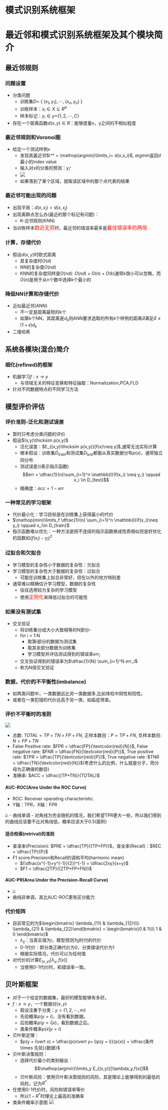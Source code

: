 # 模式识别系统框架

# 最近邻和模式识别系统框架及其个模块简介
<!--more-->

## 最近邻规则

### 问题设置
- 分类问题
  - 训练集$D =$ \{ $(x_1,y_1),\cdots,(x_n,y_n)$ \}
  - 训练样本：$x_i \in X \subseteq R^d$
  - 样本标记：$y_i \in y =$\{$1,2,\cdots,C$\}    
- 存在一个距离函数$d(x,y)\in R$：能够度量x，y之间的不相似程度


### 最近邻规则和Voronoi图
- 给定一个测试样例$x$
  - 发现其最近邻$i^* = \mathop{argmin}\limits_i~ d(x,x_i)$, $argmin$返回$d$最小的index value
  - 输入对$x$的分类的预测：$y_{i^*}$
  - ![](/images/documents/模式识别/Voronoi.png)
  - 如果落到了某个区域，就取该区域中的那个点代表的结果

### 最近邻可能出现的问题
- 出现平局：$d(x,x_i) = d(x,x_j)$
- 出现离群点怎么办(最近的那个标记有问题)：
  - K-近邻规则(KNN)
- 当训练样本<font color=red size=3>趋近无穷</font>时，最近邻的错误率最多是<font color=red size=3>最佳错误率的两倍</font>

### 计算，存储代价
- 假设$d(x,y)$时欧式距离
  - 其复杂度时$O(d)$
  - NN的复杂度$O(nd)$
  - KNN的复杂度同样是$O(nd)$: $O(nd)+O(n)+O(k)$通常k很小可以忽略，而$O(n)$是用于从n个数中选择k个最小的

### 降低NN计算和存储代价
- 近似最近邻(ANN)
  - 不一定是距离最短的k个
  - 如第k个NN，其距离是$d_k$则ANN要求选取的所有k个样例的距离$\hat{d}$满足$\hat{d} \leq (1+\epsilon)d_k$
- 二值哈希

## 系统各模块(混合)简介

### 细化(refined)的框架
- 机器学习$f: x \rightarrow y$
  - 与领域无关的特征变换和特征抽取：Normalization,PCA,FLD
- 针对不同数据特点的不同学习方法

## 模型评价评估

### 评价准则-泛化和测试误差
- 暂时只考虑分类问题的评价
- 假设$(x,y)\thicksim p(x,y)$
  - 泛化误差：$E_{(x,y)\thicksim p(x,y)}[f(x)\neq y]$,通常无法实际计算
  - 根本假设：训练集$D_{train}$和测试集$D_{test}$都服从真实数据分布$p(x)$，通常独立同分布
  - 测试误差($\mathbb{I}$表示指示函数)
    $$err = \dfrac{1}{n}\sum_{i=1}^n \mathbb{I}(f(x_i) \neq y_i) \qquad x_i \in D_{test}$$
  - 精确度：$acc = 1-err$


### 一种常见的学习框架
- 代价最小化：学习目标是在训练集上获得最小的代价
- $\mathop{min}\limits_f \dfrac{1}{n} \sum_{i=1}^n \mathbb{I}(f(x_i)\neq y_i) \qquad x_i\in D_{train}$
- 指示函数难以优化：一种方法是把不连续的指示函数换成性质相似但是好优化的函数如$(f(x_i)-y_i)^2$

### 过拟合和欠拟合
- 学习模型的复杂性小于数据的复杂性：欠拟合
- 学习模型的复杂性大于数据的复杂性：过拟合
  - 可能在训练集上拟合非常好，但在以外的地方特别差
- 通常难以精确估计学习模型，数据的复杂性
  - 往往选用较为复杂的学习模型
  - 使用<font color=red size=3>正则化</font>来降低过拟合的可能性

### 如果没有测试集
- 交叉验证
  - 将训练集分成大小大致相等的N部分-
  - for i = 1:N
    - 取第i部分的数据为测试集
    - 取其余部分数据为训练集
    - 学习模型并评估测试得到的错误率$err_i$
  - 交叉验证得到的错误率为$\dfrac{1}{N} \sum_{i=1}^N err_i$
  - 称为N倍交叉验证

### 数据，代价的不平衡性(imbalance)
- 如两类问题中，一类数据远比另一类数据多,比如体检中阴性和阳性。
- 或者在一类犯错的代价远高于另一类，如癌症筛查。

### 评价不平衡时的准则

![](/images/documents/模式识别/评价不平衡准则.png)
- 总数: $TOTAL = TP+TN+FP+FN$, 正样本数目：$P = TP + FN$, 负样本数目: $N = FP + TN$
- False Positive rate: $FPR = \dfrac{FP}{\textcolor{red}{N}}$, False negative rate: $FNR = \dfrac{FN}{\textcolor{red}{P}}$, True positive rate: $TPR = \dfrac{TP}{\textcolor{red}{P}}$, True negative rate :$TNR = \dfrac{TN}{\textcolor{red}{N}}$(考虑什么的比例，什么就是分子，而分母为正确值的数目)
- 准确率: $ACC = \dfrac{(TP+TN)}{TOTAL}$

#### AUC-ROC(Area Under the ROC Curve)
- ROC: Receiver operating characteristic.
- Y轴：TPR，X轴：FPR
<img src="/images/documents/模式识别/AUC-ROC.png" style="zoom:  60%">
- 曲线单调
- 对角线为完全随机的情况，我们希望TPR更大一些，所以我们得到的曲线应该要不比对角线低，概率应该大于0.5(面积)

#### 适合检索(retrival)的准则
- 查准率(Precision): $PRE = \dfrac{TP}{(TP+FP)}$，查全率(Recall)：$REC = \dfrac{TP}{P}$
- F1 score:Precision和Recall的调和平均(harmonic mean)
  - $(\dfrac{x^{-1}+y^{-1}}{2})^{-1} = \dfrac{2xy}{x+y}$
  - $F1 = \dfrac{2TP}{(2TP+FP+FN)}$

#### AUC-PR(Area Under the Precision-Recall Curve)
- <img src="/images/documents/模式识别/AUC-PR.png" style="zoom:  60%">
- 曲线非单调，其比AUC-ROC更有区分能力

### 代价矩阵
- 目前常见的为$\begin{bmatrix} \lambda_{11} & \lambda_{12}\\\\ \lambda_{21} & \lambda_{22}\end{bmatrix} = \begin{bmatrix}0 & 1\\\\ 1 & 0 \end{bmatrix}$
  - $\lambda_{ij}$：当真实值为i，模型预测为j时付的代价
  - 0-1代价：即分类正确代价为0，分类错误代价为1
  - 根据实际情况，代价可以为任何值
- 对代价的计算$E_{(x,y)}[\lambda_y,f(x)]$
  - 当使用0-1代价时，和错误率一致。


## 贝叶斯框架
- 对于一个给定的数据集，最好的模型能够有多好。
- $f:x\rightarrow y$，一个数据对$(x,y)$
  - 假设注重于分类：$y = \{1,2,\cdots,m\}$
  - 先验概率$p(y = i)$，没有看到数据。
  - 后验概率$p(y = i\vert x)$，看到数据之后。
  - 类条件概率$p(x\vert y = i)$
- 贝叶斯定理：
  - $p(y = i\vert x) = \dfrac{p(x\vert y= i)p(y = i)}{p(x)} = \dfrac{条件\times 先验}{数据}$
- 贝叶斯决策规则：
  - 选择代价最小的类别输出：
  $$\mathop{argmin}\limits_y E_{(x,y)}[\lambda_y,f(x)]$$
  - 贝叶斯风险：使用贝叶斯决策规则的风险，其是理论上能够得到的最低的风险，记为$R^*$
- 在使用0-1代价时，风险和错误率等价
  - 所以$1 - R^*$时理论上最高的准确率
- 类条件概率示意图
  ![](/images/documents/模式识别/类条件概率.png)

